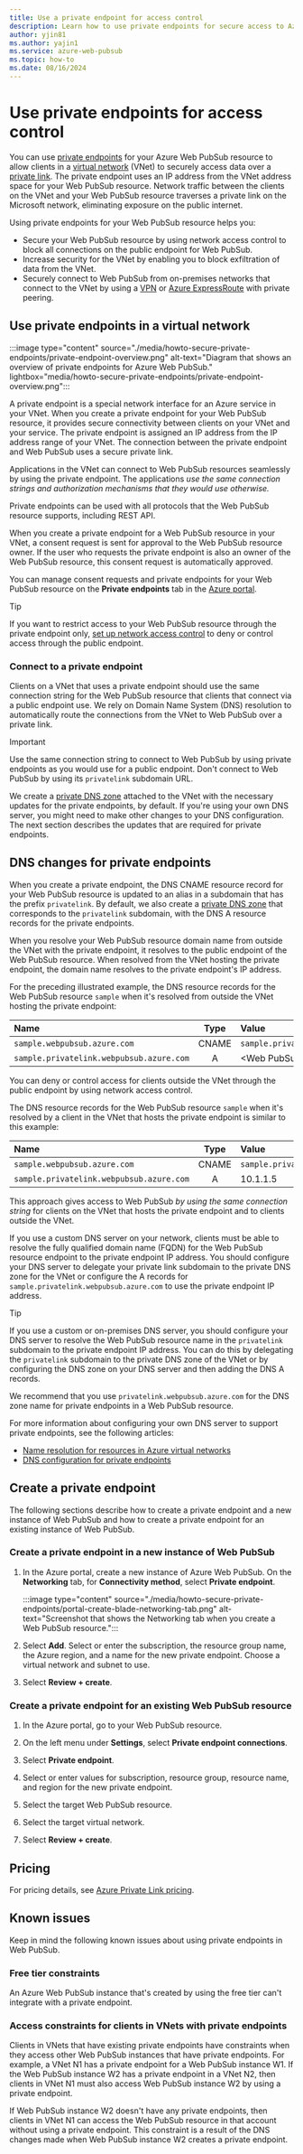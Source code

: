 ```yaml
---
title: Use a private endpoint for access control
description: Learn how to use private endpoints for secure access to Azure Web PubSub from a virtual network.
author: yjin81
ms.author: yajin1
ms.service: azure-web-pubsub
ms.topic: how-to 
ms.date: 08/16/2024
---
```


# Use private endpoints for access control

You can use [private endpoints](../private-link/private-endpoint-overview.md) for your Azure Web PubSub resource to allow clients in a [virtual network](../virtual-network/virtual-networks-overview.md) (VNet) to securely access data over a [private link](../private-link/private-link-overview.md). The private endpoint uses an IP address from the VNet address space for your Web PubSub resource. Network traffic between the clients on the VNet and your Web PubSub resource traverses a private link on the Microsoft network, eliminating exposure on the public internet.

Using private endpoints for your Web PubSub resource helps you:

- Secure your Web PubSub resource by using network access control to block all connections on the public endpoint for Web PubSub.
- Increase security for the VNet by enabling you to block exfiltration of data from the VNet.
- Securely connect to Web PubSub from on-premises networks that connect to the VNet by using a [VPN](../vpn-gateway/vpn-gateway-about-vpngateways.md) or [Azure ExpressRoute](../expressroute/expressroute-locations.md) with private peering.

## Use private endpoints in a virtual network

:::image type="content" source="./media/howto-secure-private-endpoints/private-endpoint-overview.png" alt-text="Diagram that shows an overview of private endpoints for Azure Web PubSub." lightbox="media/howto-secure-private-endpoints/private-endpoint-overview.png":::

A private endpoint is a special network interface for an Azure service in your VNet. When you create a private endpoint for your Web PubSub resource, it provides secure connectivity between clients on your VNet and your service. The private endpoint is assigned an IP address from the IP address range of your VNet. The connection between the private endpoint and Web PubSub uses a secure private link.

Applications in the VNet can connect to Web PubSub resources seamlessly by using the private endpoint. The applications *use the same connection strings and authorization mechanisms that they would use otherwise.*

Private endpoints can be used with all protocols that the Web PubSub resource supports, including REST API.

When you create a private endpoint for a Web PubSub resource in your VNet, a consent request is sent for approval to the Web PubSub resource owner. If the user who requests the private endpoint is also an owner of the Web PubSub resource, this consent request is automatically approved.

You can manage consent requests and private endpoints for your Web PubSub resource on the **Private endpoints** tab in the [Azure portal](https://portal.azure.com).

> [!TIP]
> If you want to restrict access to your Web PubSub resource through the private endpoint only, [set up network access control](howto-secure-network-access-control.md) to deny or control access through the public endpoint.

### Connect to a private endpoint

Clients on a VNet that uses a private endpoint should use the same connection string for the Web PubSub resource that clients that connect via a public endpoint use. We rely on Domain Name System (DNS) resolution to automatically route the connections from the VNet to Web PubSub over a private link.

> [!IMPORTANT]
> Use the same connection string to connect to Web PubSub by using private endpoints as you would use for a public endpoint. Don't connect to Web PubSub by using its `privatelink` subdomain URL.

We create a [private DNS zone](../dns/private-dns-overview.md) attached to the VNet with the necessary updates for the private endpoints, by default. If you're using your own DNS server, you might need to make other changes to your DNS configuration. The next section describes the updates that are required for private endpoints.

## DNS changes for private endpoints

When you create a private endpoint, the DNS CNAME resource record for your Web PubSub resource is updated to an alias in a subdomain that has the prefix `privatelink`. By default, we also create a [private DNS zone](../dns/private-dns-overview.md) that corresponds to the `privatelink` subdomain, with the DNS A resource records for the private endpoints.

When you resolve your Web PubSub resource domain name from outside the VNet with the private endpoint, it resolves to the public endpoint of the Web PubSub resource. When resolved from the VNet hosting the private endpoint, the domain name resolves to the private endpoint's IP address.

For the preceding illustrated example, the DNS resource records for the Web PubSub resource `sample` when it's resolved from outside the VNet hosting the private endpoint:

| Name                                                  | Type  | Value                                                 |
| :---------------------------------------------------- | :---: | :---------------------------------------------------- |
| `sample.webpubsub.azure.com`                        | CNAME | `sample.privatelink.webpubsub.azure.com`            |
| `sample.privatelink.webpubsub.azure.com`            | A     | \<Web PubSub public IP address\>           |

You can deny or control access for clients outside the VNet through the public endpoint by using network access control.

The DNS resource records for the Web PubSub resource `sample` when it's resolved by a client in the VNet that hosts the private endpoint is similar to this example:

| Name                                                  | Type  | Value                                                 |
| :---------------------------------------------------- | :---: | :---------------------------------------------------- |
| `sample.webpubsub.azure.com`                        | CNAME | `sample.privatelink.webpubsub.azure.com`            |
| `sample.privatelink.webpubsub.azure.com`            | A     | 10.1.1.5                                              |

This approach gives access to Web PubSub *by using the same connection string* for clients on the VNet that hosts the private endpoint and to clients outside the VNet.

If you use a custom DNS server on your network, clients must be able to resolve the fully qualified domain name (FQDN) for the Web PubSub resource endpoint to the private endpoint IP address. You should configure your DNS server to delegate your private link subdomain to the private DNS zone for the VNet or configure the A records for `sample.privatelink.webpubsub.azure.com` to use the private endpoint IP address.

> [!TIP]
> If you use a custom or on-premises DNS server, you should configure your DNS server to resolve the Web PubSub resource name in the `privatelink` subdomain to the private endpoint IP address. You can do this by delegating the `privatelink` subdomain to the private DNS zone of the VNet or by configuring the DNS zone on your DNS server and then adding the DNS A records.

We recommend that you use `privatelink.webpubsub.azure.com` for the DNS zone name for private endpoints in a Web PubSub resource.

For more information about configuring your own DNS server to support private endpoints, see the following articles:

- [Name resolution for resources in Azure virtual networks](../virtual-network/virtual-networks-name-resolution-for-vms-and-role-instances.md#name-resolution-that-uses-your-own-dns-server)
- [DNS configuration for private endpoints](../private-link/private-endpoint-overview.md#dns-configuration)

## Create a private endpoint

The following sections describe how to create a private endpoint and a new instance of Web PubSub and how to create a private endpoint for an existing instance of Web PubSub.

### Create a private endpoint in a new instance of Web PubSub

1. In the Azure portal, create a new instance of Azure Web PubSub. On the **Networking** tab, for **Connectivity method**, select **Private endpoint**.

    :::image type="content" source="./media/howto-secure-private-endpoints/portal-create-blade-networking-tab.png" alt-text="Screenshot that shows the Networking tab when you create a Web PubSub resource.":::

1. Select **Add**. Select or enter the subscription, the resource group name, the Azure region, and a name for the new private endpoint. Choose a virtual network and subnet to use.

1. Select **Review + create**.

### Create a private endpoint for an existing Web PubSub resource

1. In the Azure portal, go to your Web PubSub resource.

1. On the left menu under **Settings**, select **Private endpoint connections**.

1. Select **Private endpoint**.

1. Select or enter values for subscription, resource group, resource name, and region for the new private endpoint.

1. Select the target Web PubSub resource.

1. Select the target virtual network.

1. Select **Review + create**.

## Pricing

For pricing details, see [Azure Private Link pricing](https://azure.microsoft.com/pricing/details/private-link).

## Known issues

Keep in mind the following known issues about using private endpoints in Web PubSub.

### Free tier constraints

An Azure Web PubSub instance that's created by using the free tier can't integrate with a private endpoint.

### Access constraints for clients in VNets with private endpoints

Clients in VNets that have existing private endpoints have constraints when they access other Web PubSub instances that have private endpoints. For example, a VNet N1 has a private endpoint for a Web PubSub instance W1. If the Web PubSub instance W2 has a private endpoint in a VNet N2, then clients in VNet N1 must also access Web PubSub instance W2 by using a private endpoint.

If Web PubSub instance W2 doesn't have any private endpoints, then clients in VNet N1 can access the Web PubSub resource in that account without using a private endpoint. This constraint is a result of the DNS changes made when Web PubSub instance W2 creates a private endpoint.
